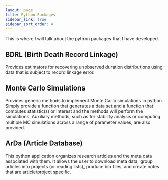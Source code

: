 ```yaml
---
layout: page
title: Python Packages
sidebar_link: true
sidebar_sort_order: 4
---
```


This is where I will talk about the python packages that I have developed.

## BDRL (Birth Death Record Linkage)
Provides estimators for recovering unobserved duration distributions using data
that is subject to record linkage error.

## Monte Carlo Simulations
Provides generic methods to implement Monte Carlo simulations in python.
Simply provide a function that generates a data set and a function that computes statistic(s) or interest and the methods will perform the simulations.
Auxiliary methods, such as for stability analysis or computing multiple MC simulations across a range of parameter values, are also provided.

## ArDa (Article Database)
This python application organizes research articles and the meta data associated with them.
It allows the user to download meta data, group articles into projects (or reading lists), produce bib files, and create notes that are article/project specific.
